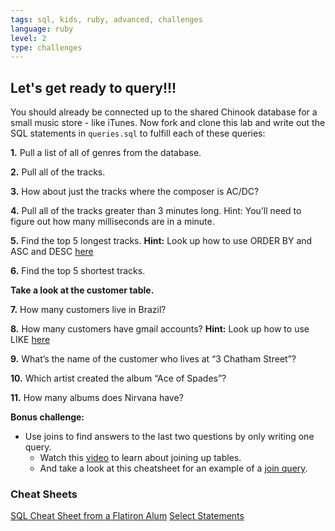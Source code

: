 ```yaml
---
tags: sql, kids, ruby, advanced, challenges
language: ruby
level: 2
type: challenges
---
```


## Let's get ready to query!!!

You should already be connected up to the shared Chinook database for a small music store - like iTunes. Now fork and clone this lab and write out the SQL statements in `queries.sql` to fulfill each of these queries:

**1.** Pull a list of all of genres from the database.

**2.** Pull all of the tracks.

**3.** How about just the tracks where the composer is AC/DC?

**4.** Pull all of the tracks greater than 3 minutes long. Hint: You’ll need to figure out how many milliseconds are in a minute.

**5.** Find the top 5 longest tracks. **Hint:** Look up how to use ORDER BY and ASC and DESC [here](http://www.korenlc.com/sql-cheat-sheet/)

**6.** Find the top 5 shortest tracks.

**Take a look at the customer table.**

**7.** How many customers live in Brazil?

**8.** How many customers have gmail accounts? **Hint:** Look up how to use LIKE [here](http://ruby.bastardsbook.com/chapters/sql/)

**9.** What’s the name of the customer who lives at “3 Chatham Street”?

**10.** Which artist created the album “Ace of Spades”?

**11.** How many albums does Nirvana have?


**Bonus challenge:** 

+ Use joins to find answers to the last two questions by only writing one query.
  * Watch this [video](https://www.youtube.com/watch?v=ia4eCxPPc_o) to learn about joining up tables.
  * And take a look at this cheatsheet for an example of a [join query](http://www.cheatography.com/guslong/cheat-sheets/essential-mysql/).

### Cheat Sheets

[SQL Cheat Sheet from a Flatiron Alum](http://www.korenlc.com/sql-cheat-sheet/)
[Select Statements](http://zetcode.com/databases/mysqltutorial/select)

